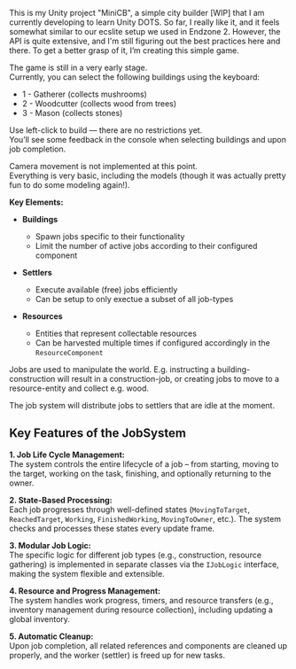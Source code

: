 This is my Unity project "MiniCB", a simple city builder [WIP] that I am currently developing to learn Unity DOTS. 
So far, I really like it, and it feels somewhat similar to our ecslite setup we used in Endzone 2. 
However, the API is quite extensive, and I'm still figuring out the best practices here and there. 
To get a better grasp of it, I’m creating this simple game.

The game is still in a very early stage.  
Currently, you can select the following buildings using the keyboard:  
- 1 - Gatherer (collects mushrooms)  
- 2 - Woodcutter (collects wood from trees)  
- 3 - Mason (collects stones)  

Use left-click to build — there are no restrictions yet.  
You’ll see some feedback in the console when selecting buildings and upon job completion.  

Camera movement is not implemented at this point.  
Everything is very basic, including the models (though it was actually pretty fun to do some modeling again!).  

**Key Elements:**

- **Buildings**  
  - Spawn jobs specific to their functionality  
  - Limit the number of active jobs according to their configured component  

- **Settlers**  
  - Execute available (free) jobs efficiently  
  - Can be setup to only exectue a subset of all job-types

- **Resources**  
  - Entities that represent collectable resources  
  - Can be harvested multiple times if configured accordingly in the `ResourceComponent`  


Jobs are used to manipulate the world. 
E.g. instructing a building-construction will result in a construction-job, or creating jobs to
move to a resource-entity and collect e.g. wood.

The job system will distribute jobs to settlers that are idle at the moment. 

## Key Features of the JobSystem 

**1. Job Life Cycle Management:**  
The system controls the entire lifecycle of a job – from starting, moving to the target, working on the task, finishing, and optionally returning to the owner.

**2. State-Based Processing:**  
Each job progresses through well-defined states (`MovingToTarget`, `ReachedTarget`, `Working`, `FinishedWorking`, `MovingToOwner`, etc.). The system checks and processes these states every update frame.

**3. Modular Job Logic:**  
The specific logic for different job types (e.g., construction, resource gathering) is implemented in separate classes via the `IJobLogic` interface, making the system flexible and extensible.

**4. Resource and Progress Management:**  
The system handles work progress, timers, and resource transfers (e.g., inventory management during resource collection), including updating a global inventory.

**5. Automatic Cleanup:**  
Upon job completion, all related references and components are cleaned up properly, and the worker (settler) is freed up for new tasks.


